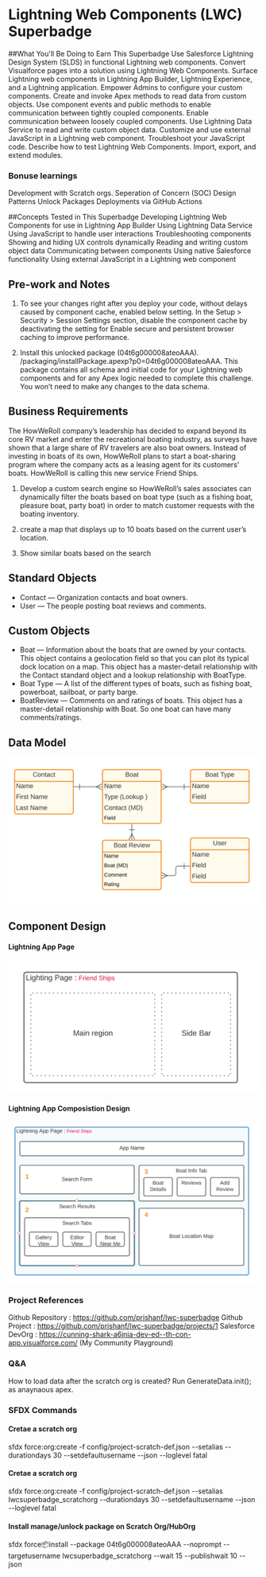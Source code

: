 # Lightning Web Components (LWC) Superbadge

##What You'll Be Doing to Earn This Superbadge
Use Salesforce Lightning Design System (SLDS) in functional Lightning web components.
Convert Visualforce pages into a solution using Lightning Web Components.
Surface Lightning web components in Lightning App Builder, Lightning Experience, and a Lightning application.
Empower Admins to configure your custom components.
Create and invoke Apex methods to read data from custom objects.
Use component events and public methods to enable communication between tightly coupled components.
Enable communication between loosely coupled components.
Use Lightning Data Service to read and write custom object data.
Customize and use external JavaScript in a Lightning web component.
Troubleshoot your JavaScript code.
Describe how to test Lightning Web Components.
Import, export, and extend modules.

### Bonuse learnings 
Development with Scratch orgs.
Seperation of Concern (SOC) Design Patterns
Unlock Packages
Deployments via GitHub Actions  


##Concepts Tested in This Superbadge
Developing Lightning Web Components for use in Lightning App Builder
Using Lightning Data Service
Using JavaScript to handle user interactions
Troubleshooting components
Showing and hiding UX controls dynamically
Reading and writing custom object data
Communicating between components
Using native Salesforce functionality
Using external JavaScript in a Lightning web component

## Pre-work and Notes
1.  To see your changes right after you deploy your code, without delays caused by component cache, enabled below setting.
In the Setup > Security > Session Settings section, disable the component cache by deactivating the setting for Enable secure and persistent browser caching to improve performance.

2. Install this unlocked package (04t6g000008ateoAAA). 
  /packaging/installPackage.apexp?p0=04t6g000008ateoAAA.
This package contains all schema and initial code for your Lightning web components and for any Apex logic needed to complete this challenge. You won’t need to make any changes to the data schema.



## Business Requirements

The HowWeRoll company’s leadership has decided to expand beyond its core RV market and enter the recreational boating industry, as surveys have shown that a large share of RV travelers are also boat owners. 
Instead of investing in boats of its own, HowWeRoll plans to start a boat-sharing program where the company acts as a leasing agent for its customers’ boats. HowWeRoll is calling this new service Friend Ships.

1. Develop a custom search engine so HowWeRoll’s sales associates can dynamically filter the boats based on boat type (such as a fishing boat, pleasure boat, party boat) in order to match customer requests with the boating inventory. 

2. create a map that displays up to 10 boats based on the current user’s location.

3. Show similar boats based on the search 

## Standard Objects

* Contact — Organization contacts and boat owners.
* User — The people posting boat reviews and comments.

## Custom Objects

* Boat — Information about the boats that are owned by your contacts. This object contains a geolocation field so that you can plot its typical dock location on a map. This object has a master-detail relationship with the Contact standard object and a lookup relationship with BoatType.
* Boat Type — A list of the different types of boats, such as fishing boat, powerboat, sailboat, or party barge.
* BoatReview — Comments on and ratings of boats. This object has a master-detail relationship with Boat. So one boat can have many comments/ratings.

## Data Model
![Screenshot](reference/Datamodel.png)

## Component Design 
#### Lightning App Page
![Screenshot](reference/Lighnting-App-page.png)

#### Lightning App Composistion Design
![Screenshot](reference/app-page-design.png)

### Project References
Github Repository : https://github.com/prishanf/lwc-superbadge
Github Project : https://github.com/prishanf/lwc-superbadge/projects/1
Salesforce DevOrg : https://cunning-shark-a6jnia-dev-ed--th-con-app.visualforce.com/ (My Community Playground)

### Q&A
How to load data after the scratch org is created?
Run GenerateData.init(); as anaynaous apex. 

### SFDX Commands

#### Cretae a scratch org
sfdx force:org:create -f config/project-scratch-def.json --setalias <name of the scratch org> --durationdays 30 --setdefaultusername --json --loglevel fatal

#### Cretae a scratch org
sfdx force:org:create -f config/project-scratch-def.json --setalias lwcsuperbadge_scratchorg --durationdays 30 --setdefaultusername --json --loglevel fatal

#### Install manage/unlock package on Scratch Org/HubOrg

sfdx force:package:install --package 04t6g000008ateoAAA --noprompt --targetusername lwcsuperbadge_scratchorg --wait 15 --publishwait 10 --json
